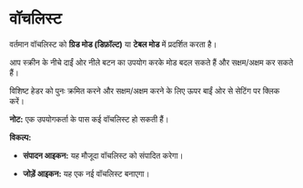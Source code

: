 # **वॉचलिस्ट**

वर्तमान वॉचलिस्ट को **ग्रिड मोड (डिफ़ॉल्ट)** या **टेबल मोड** में प्रदर्शित करता है।

आप स्क्रीन के नीचे दाईं ओर नीले बटन का उपयोग करके मोड बदल सकते हैं और सक्षम/अक्षम कर सकते हैं।

विशिष्ट हेडर को पुनः क्रमित करने और सक्षम/अक्षम करने के लिए ऊपर बाईं ओर से सेटिंग पर क्लिक करें।

**नोट:** एक उपयोगकर्ता के पास कई वॉचलिस्ट हो सकती हैं।

**विकल्प:**

- **संपादन आइकन:** यह मौजूदा वॉचलिस्ट को संपादित करेगा।

- **जोड़ें आइकन:** यह एक नई वॉचलिस्ट बनाएगा।

